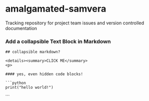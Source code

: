 # amalgamated-samvera
Tracking repository for project team issues and version controlled documentation

### Add a collapsible Text Block in Markdown
```
## collapsible markdown?

<details><summary>CLICK ME</summary>
<p>

#### yes, even hidden code blocks!

```python
print("hello world!")
```

</p>
</details>
```
